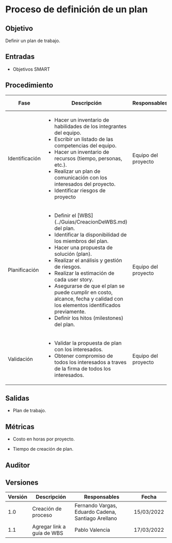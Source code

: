 # Proceso de definición de un plan

## Objetivo

Definir un plan de trabajo.

## Entradas

- Objetivos SMART

## Procedimiento

<table>
    <thead>
        <th>Fase</th>
        <th>Descripción</th>
        <th>Responsables</th>
        <th>Áreas CMMI</th>
    </thead>

<tbody>
    <tr>
      <td>Identificación</td>
      <td>
        <ul>
            <li>Hacer un inventario de habilidades de los integrantes del equipo.</li>
            <li>Escribir un listado de las competencias del equipo.</li>
            <li>Hacer un inventario de recursos (tiempo, personas, etc.).</li>
            <li>Realizar un plan de comunicación con los interesados del proyecto.</li>
             <li>Identificar riesgos de proyecto</li>
        </ul>
      </td>
      <td>Equipo del proyecto</td>
      <td>
        <ul>
          <li>PP 1.3, 2.4, 2.5, 2.6,2.2</li>
        </ul>
      </td>
    </tr>
    <tr>
      <td>Planificación</td>
      <td>
        <ul>
          <li>Definir el [WBS](../Guias/CreacionDeWBS.md) del plan.</li>
          <li>Identificar la disponibilidad de los miembros del plan.</li>
          <li>Hacer una propuesta de solución (plan).</li>
          <li>Realizar el análisis y gestión de riesgos.</li>
          <li>Realizar la estimación de cada user story.</li>
          <li>Asegurarse de que el plan se puede cumplir en costo, alcance, fecha y calidad con los elementos identificados previamente.</li>
          <li>Definir los hitos (milestones) del plan.</li>
        </ul>
      </td>
      <td>Equipo del proyecto</td>
      <td>
        <ul>
          <li>PP 1.1, 1.2, 1.4, 2.1, 2.2, 2.7</li>
        </ul>
      </td>
    </tr>
    <tr>
      <td>Validación</td>
      <td>
        <ul>
          <li>Validar la propuesta de plan con los interesados.</li>
          <li>Obtener compromiso de todos los interesados a traves de la firma de todos los interesados.</li>
        </ul>
      </td>
      <td>Equipo del proyecto</td>
      <td>
        <ul>
        <li>PP 2.7</li>
        </ul>
      </td>
    </tr>
  </tbody>
</table>

## Salidas

- Plan de trabajo.

## Métricas

- Costo en horas por proyecto.

- Tiempo de creación de plan.

## Auditor

## Versiones

| Versión | Descripción                      | Responsables     | Fecha      |
| ------- | -------------------------------- |------------------|------------|
| 1.0     | Creación de proceso              |Fernando Vargas, Eduardo Cadena, Santiago Arellano  | 15/03/2022 |
| 1.1     | Agregar link a guía de WBS       |Pablo Valencia  | 17/03/2022 |